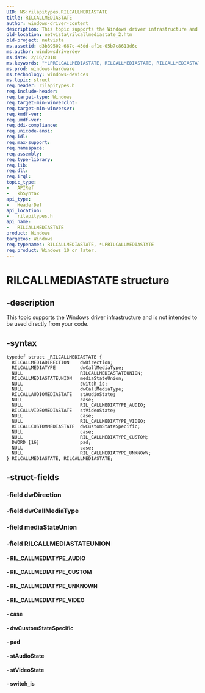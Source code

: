 ```yaml
---
UID: NS:rilapitypes.RILCALLMEDIASTATE
title: RILCALLMEDIASTATE
author: windows-driver-content
description: This topic supports the Windows driver infrastructure and is not intended to be used directly from your code.
old-location: netvista\rilcallmediastate_2.htm
old-project: netvista
ms.assetid: d3b89502-667c-45dd-af1c-05b7c8613d6c
ms.author: windowsdriverdev
ms.date: 2/16/2018
ms.keywords: "*LPRILCALLMEDIASTATE, RILCALLMEDIASTATE, RILCALLMEDIASTATE structure [Network Drivers Starting with Windows Vista], netvista.rilcallmediastate_2, rilapitypes/RILCALLMEDIASTATE"
ms.prod: windows-hardware
ms.technology: windows-devices
ms.topic: struct
req.header: rilapitypes.h
req.include-header: 
req.target-type: Windows
req.target-min-winverclnt: 
req.target-min-winversvr: 
req.kmdf-ver: 
req.umdf-ver: 
req.ddi-compliance: 
req.unicode-ansi: 
req.idl: 
req.max-support: 
req.namespace: 
req.assembly: 
req.type-library: 
req.lib: 
req.dll: 
req.irql: 
topic_type:
-	APIRef
-	kbSyntax
api_type:
-	HeaderDef
api_location:
-	rilapitypes.h
api_name:
-	RILCALLMEDIASTATE
product: Windows
targetos: Windows
req.typenames: RILCALLMEDIASTATE, *LPRILCALLMEDIASTATE
req.product: Windows 10 or later.
---
```


# RILCALLMEDIASTATE structure


## -description


This topic supports the Windows driver infrastructure and is not intended to be used directly from your code. 


## -syntax


````
typedef struct _RILCALLMEDIASTATE {
  RILCALLMEDIADIRECTION    dwDirection;
  RILCALLMEDIATYPE         dwCallMediaType;
  NULL                     RILCALLMEDIASTATEUNION;
  RILCALLMEDIASTATEUNION   mediaStateUnion;
  NULL                     switch_is;
  NULL                     dwCallMediaType;
  RILCALLAUDIOMEDIASTATE   stAudioState;
  NULL                     case;
  NULL                     RIL_CALLMEDIATYPE_AUDIO;
  RILCALLVIDEOMEDIASTATE   stVideoState;
  NULL                     case;
  NULL                     RIL_CALLMEDIATYPE_VIDEO;
  RILCALLCUSTOMMEDIASTATE  dwCustomStateSpecific;
  NULL                     case;
  NULL                     RIL_CALLMEDIATYPE_CUSTOM;
  DWORD [16]               pad;
  NULL                     case;
  NULL                     RIL_CALLMEDIATYPE_UNKNOWN;
} RILCALLMEDIASTATE, RILCALLMEDIASTATE;
````


## -struct-fields




### -field dwDirection


### -field dwCallMediaType


### -field mediaStateUnion


### -field RILCALLMEDIASTATEUNION


#### - RIL_CALLMEDIATYPE_AUDIO


#### - RIL_CALLMEDIATYPE_CUSTOM


#### - RIL_CALLMEDIATYPE_UNKNOWN


#### - RIL_CALLMEDIATYPE_VIDEO


#### - case


#### - dwCustomStateSpecific


#### - pad


#### - stAudioState


#### - stVideoState


#### - switch_is

